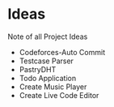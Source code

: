 # Ideas
Note of all Project Ideas

- Codeforces-Auto Commit
- Testcase Parser
- PastryDHT
- Todo Application
- Create Music Player
- Create Live Code Editor
